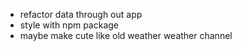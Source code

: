 - refactor data through out app
- style with npm package
- maybe make cute like old weather weather channel

